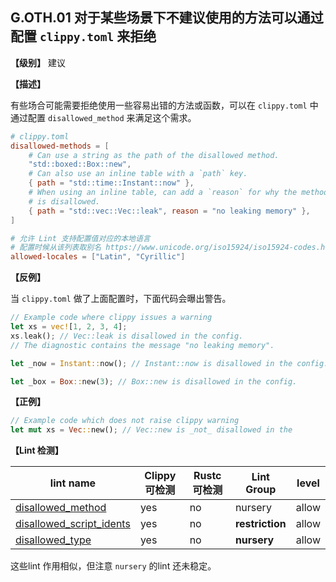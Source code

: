 ## G.OTH.01  对于某些场景下不建议使用的方法可以通过配置 `clippy.toml` 来拒绝

**【级别】** 建议

**【描述】**

有些场合可能需要拒绝使用一些容易出错的方法或函数，可以在 `clippy.toml` 中通过配置 `disallowed_method` 来满足这个需求。

```toml
# clippy.toml
disallowed-methods = [
    # Can use a string as the path of the disallowed method.
    "std::boxed::Box::new",
    # Can also use an inline table with a `path` key.
    { path = "std::time::Instant::now" },
    # When using an inline table, can add a `reason` for why the method
    # is disallowed.
    { path = "std::vec::Vec::leak", reason = "no leaking memory" },
]

# 允许 Lint 支持配置值对应的本地语言
# 配置时候从该列表取别名 https://www.unicode.org/iso15924/iso15924-codes.html
allowed-locales = ["Latin", "Cyrillic"] 
```

**【反例】**

当 `clippy.toml` 做了上面配置时，下面代码会曝出警告。

```rust
// Example code where clippy issues a warning
let xs = vec![1, 2, 3, 4];
xs.leak(); // Vec::leak is disallowed in the config.
// The diagnostic contains the message "no leaking memory".

let _now = Instant::now(); // Instant::now is disallowed in the config.

let _box = Box::new(3); // Box::new is disallowed in the config.
```

**【正例】**

```rust
// Example code which does not raise clippy warning
let mut xs = Vec::new(); // Vec::new is _not_ disallowed in the
```

**【Lint 检测】**

| lint name                                                    | Clippy 可检测 | Rustc 可检测 | Lint Group      | level |
| ------------------------------------------------------------ | ------------- | ------------ | --------------- | ----- |
| [disallowed_method](https://rust-lang.github.io/rust-clippy/master/#disallowed_method) | yes           | no           | nursery         | allow |
| [disallowed_script_idents](https://rust-lang.github.io/rust-clippy/master/#disallowed_script_idents) | yes           | no           | **restriction** | allow |
| [disallowed_type](https://rust-lang.github.io/rust-clippy/master/#disallowed_type) | yes           | no           | **nursery**     | allow |

这些lint 作用相似，但注意 `nursery` 的lint 还未稳定。 
